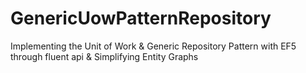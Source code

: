 GenericUowPatternRepository
===========================

Implementing the Unit of Work &amp; Generic Repository Pattern with EF5 through fluent api &amp; Simplifying Entity Graphs
